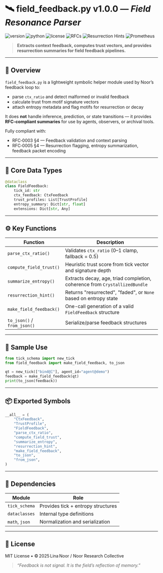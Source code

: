 # 🛰️ field\_feedback.py v1.0.0 — *Field Resonance Parser*

![version](https://img.shields.io/badge/version-1.0.0-blue)
![python](https://img.shields.io/badge/python-%3E%3D3.9-blue)
![license](https://img.shields.io/badge/license-MIT-green)
![RFCs](https://img.shields.io/badge/RFCs-0003%3A4%2C0005%3A4-informational)
![Resurrection Hints](https://img.shields.io/badge/Entropy--Aware-yes-purple)
![Prometheus](https://img.shields.io/badge/Metrics-Upstream%20Ready-yellowgreen)

> **Extracts context feedback, computes trust vectors, and provides resurrection summaries for field feedback pipelines.**

---

## 📘 Overview

`field_feedback.py` is a lightweight symbolic helper module used by Noor’s feedback loop to:

* parse `ctx_ratio` and detect malformed or invalid feedback
* calculate trust from motif signature vectors
* attach entropy metadata and flag motifs for resurrection or decay

It does **not** handle inference, prediction, or state transitions — it provides **RFC-compliant summaries** for use by agents, observers, or archival tools.

Fully compliant with:

* RFC‑0003 §4 — Feedback validation and context parsing
* RFC‑0005 §4 — Resurrection flagging, entropy summarization, feedback packet encoding

---

## 🧠 Core Data Types

```python
@dataclass
class FieldFeedback:
    tick_id: str
    ctx_feedback: CtxFeedback
    trust_profiles: List[TrustProfile]
    entropy_summary: Dict[str, float]
    extensions: Dict[str, Any]
```

---

## ⚙️ Key Functions

| Function                    | Description                                                                |
| --------------------------- | -------------------------------------------------------------------------- |
| `parse_ctx_ratio()`         | Validates `ctx_ratio` (0–1 clamp, fallback = 0.5)                          |
| `compute_field_trust()`     | Heuristic trust score from tick vector and signature depth                 |
| `summarize_entropy()`       | Extracts decay, age, triad completion, coherence from `CrystallizedBundle` |
| `resurrection_hint()`       | Returns "resurrected", "faded", or `None` based on entropy state           |
| `make_field_feedback()`     | One-call generation of a valid `FieldFeedback` structure                   |
| `to_json()` / `from_json()` | Serialize/parse feedback structures                                        |

---

## 🔁 Sample Use

```python
from tick_schema import new_tick
from field_feedback import make_field_feedback, to_json

qt = new_tick(["bind@Ξ"], agent_id="agent@demo")
feedback = make_field_feedback(qt)
print(to_json(feedback))
```

---

## 📦 Exported Symbols

```python
__all__ = (
    "CtxFeedback",
    "TrustProfile",
    "FieldFeedback",
    "parse_ctx_ratio",
    "compute_field_trust",
    "summarize_entropy",
    "resurrection_hint",
    "make_field_feedback",
    "to_json",
    "from_json",
)
```

---

## 🔗 Dependencies

| Module         | Role                               |
| -------------- | ---------------------------------- |
| `tick_schema`  | Provides tick + entropy structures |
| `dataclasses`  | Internal type definitions          |
| `math`, `json` | Normalization and serialization    |

---

## 🪬 License

MIT License • © 2025 Lina Noor / Noor Research Collective

> *“Feedback is not signal. It is the field’s reflection of memory.”*
